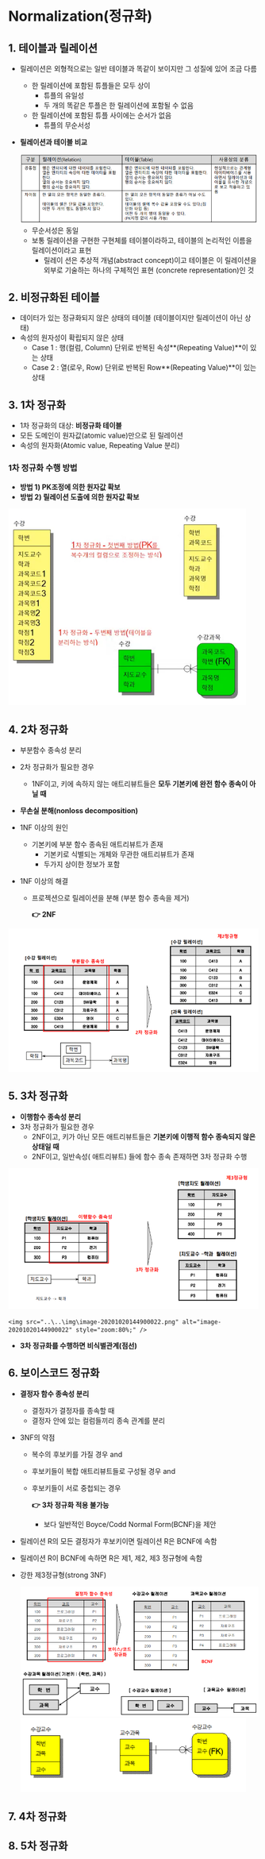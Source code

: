 # Normalization(정규화)



## 1. 테이블과 릴레이션

- 릴레이션은 외형적으로는 일반 테이블과 똑같이 보이지만 그 성질에 있어 조금 다름

  - 한 릴레이션에 포함된 튜플들은 모두 상이
    - 튜플의 유일성
    - 두 개의 똑같은 투플은 한 릴레이션에 포함될 수 없음
  - 한 릴레이션에 포함된 튜플 사이에는 순서가 없음
    - 튜플의 무순서성

- **릴레이션과 테이블 비교**

  <img src="..\..\img\image-20201020131951818.png" alt="image-20201020131951818" style="zoom:80%;" /> 

  - 무순서성은 동일
  - 보통 릴레이션을 구현한 구현체를 테이블이라하고, 테이블의 논리적인 이름을 릴레이션이라고 표현
    - 릴레이 션은 추상적 개념(abstract concept)이고 테이블은 이 릴레이션을 외부로 기술하는 하나의 구체적인 표현 (concrete representation)인 것



## 2. 비정규화된 테이블

- 데이터가 있는 정규화되지 않은 상태의 테이블 (테이블이지만 릴레이션이 아닌 상태)
- 속성의 원자성이 확립되지 않은 상태
  - Case 1 : 행(컬럼, Column) 단위로 반복된 속성**(Repeating Value)**이 있는 상태
  - Case 2 : 열(로우, Row) 단위로 반복된 Row**(Repeating Value)**이 있는 상태



## 3. 1차 정규화

- 1차 정규화의 대상: **비정규화 테이블**
- 모든 도메인이 원자값(atomic value)만으로 된 릴레이션
- 속성의 원자화(Atomic value, Repeating Value 분리)



### 1차 정규화 수행 방법

- **방법 1) PK조정에 의한 원자값 확보**
- **방법 2) 릴레이션 도출에 의한 원자값 확보**

​	 <img src="..\..\img\image-20201020135625900.png" alt="image-20201020135625900" style="zoom:80%;" />



## 4. 2차 정규화

- 부분함수 종속성 분리

- 2차 정규화가 필요한 경우

  - 1NF이고, 키에 속하지 않는 애트리뷰트들은 **모두 기본키에 완전 함수 종속이 아닐 때**

- **무손실 분해(nonloss decomposition)**

- 1NF 이상의 원인

  - 기본키에 부분 함수 종속된 애트리뷰트가 존재
    - 기본키로 식별되는 개체와 무관한 애트리뷰트가 존재
    - 두가지 상이한 정보가 포함

- 1NF 이상의 해결

  - 프로젝션으로 릴레이션을 분해 (부분 함수 종속을 제거)

    **:point_right: 2NF**

 <img src="..\..\img\image-20201020140402570.png" alt="image-20201020140402570" style="zoom:80%;" />



## 5. 3차 정규화

- **이행함수 종속성 분리**
- 3차 정규화가 필요한 경우
  - 2NF이고, 키가 아닌 모든 애트리뷰트들은 **기본키에 이행적 함수 종속되지 않은 상태일 때**
  - 2NF이고, 일반속성( 애트리뷰트) 들에 함수 종속 존재하면 3차 정규화 수행

 <img src="..\..\img\image-20201020142749195.png" alt="image-20201020142749195" style="zoom:80%;" />



 	<img src="..\..\img\image-20201020144900022.png" alt="image-20201020144900022" style="zoom:80%;" />

- **3차 정규화를 수행하면 비식별관계(점선)**



## 6. 보이스코드 정규화

- **결정자 함수 종속성 분리**

  - 결정자가 결정자를 종속할 때
  - 결정자 안에 있는 컬럼들끼리 종속 관계를 분리

- 3NF의 약점

  - 복수의 후보키를 가질 경우 and

  - 후보키들이 복합 애트리뷰트들로 구성될 경우 and

  - 후보키들이 서로 중첩되는 경우

    **:point_right: 3차 정규화 적용 불가능**

    - 보다 일반적인 Boyce/Codd Normal Form(BCNF)을 제안

- 릴레이션 R의 모든 결정자가 후보키이면 릴레이션 R은 BCNF에 속함

- 릴레이션 R이 BCNF에 속하면 R은 제1, 제2, 제3 정규형에 속함

- 강한 제3정규형(strong 3NF)

   <img src="..\..\img\image-20201020144528985.png" alt="image-20201020144528985" style="zoom:80%;" />

  

   <img src="..\..\img\image-20201020145909805.png" alt="image-20201020145909805" style="zoom:80%;" />

## 7. 4차 정규화





## 8. 5차 정규화



